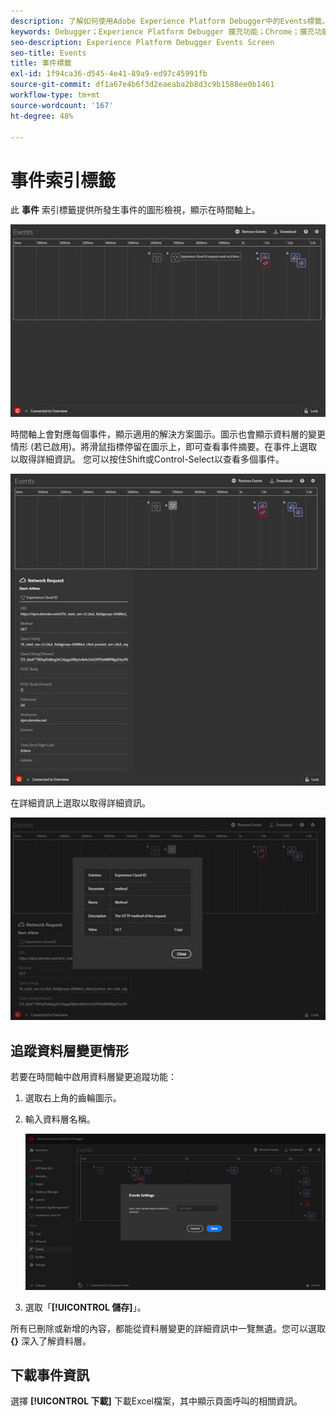 ```yaml
---
description: 了解如何使用Adobe Experience Platform Debugger中的Events標籤。
keywords: Debugger；Experience Platform Debugger 擴充功能；Chrome；擴充功能；事件；DTM；Target
seo-description: Experience Platform Debugger Events Screen
seo-title: Events
title: 事件標籤
exl-id: 1f94ca36-d545-4e41-89a9-ed97c45991fb
source-git-commit: df1a67e4b6f3d2eaeaba2b8d3c9b1588ee0b1461
workflow-type: tm+mt
source-wordcount: '167'
ht-degree: 48%

---
```


# 事件索引標籤

此 **事件** 索引標籤提供所發生事件的圖形檢視，顯示在時間軸上。

![](images/events.jpg)

時間軸上會對應每個事件，顯示適用的解決方案圖示。圖示也會顯示資料層的變更情形 (若已啟用)。將滑鼠指標停留在圖示上，即可查看事件摘要。在事件上選取以取得詳細資訊。 您可以按住Shift或Control-Select以查看多個事件。

![](images/events-details.jpg)

在詳細資訊上選取以取得詳細資訊。

![](images/events-details-more.jpg)

## 追蹤資料層變更情形

若要在時間軸中啟用資料層變更追蹤功能：

1. 選取右上角的齒輪圖示。
1. 輸入資料層名稱。

   ![](images/event-datalayer.jpg)

1. 選取「**[!UICONTROL 儲存]**」。

所有已刪除或新增的內容，都能從資料層變更的詳細資訊中一覽無遺。您可以選取 **{}** 深入了解資料層。

## 下載事件資訊

選擇 **[!UICONTROL 下載]** 下載Excel檔案，其中顯示頁面呼叫的相關資訊。
